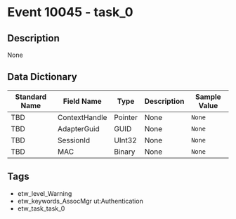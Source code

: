 # Event 10045 - task_0

## Description
None

## Data Dictionary
|Standard Name|Field Name|Type|Description|Sample Value|
|---|---|---|---|---|
|TBD|ContextHandle|Pointer|None|`None`|
|TBD|AdapterGuid|GUID|None|`None`|
|TBD|SessionId|UInt32|None|`None`|
|TBD|MAC|Binary|None|`None`|

## Tags
* etw_level_Warning
* etw_keywords_AssocMgr ut:Authentication
* etw_task_task_0